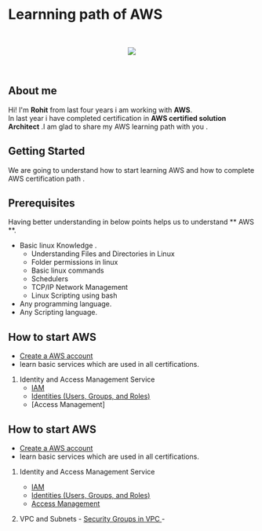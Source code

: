 # Learnning path of AWS
<br/>
<p align="center">
  <img src="https://raw.githubusercontent.com/donnemartin/data-science-ipython-notebooks/master/images/aws.png">
</p>
<br/>

## About me 
Hi! I'm **Rohit** from last  four years i am working with **AWS**.  
In last year i have completed certification in  **AWS certified solution Architect** .I am glad to share my  AWS learning path with you .

## Getting Started
We are going to understand how to start learning AWS and how to complete  AWS certification path .

## Prerequisites
Having better understanding in below points helps us to understand ** AWS **.
- Basic linux Knowledge .
    - Understanding Files and Directories in Linux
    - Folder permissions in linux
    - Basic linux commands
    - Schedulers
    - TCP/IP Network Management
    - Linux Scripting using bash
- Any programming language. 
- Any Scripting language.
 
## How to start AWS
- [Create a AWS account](https://aws.amazon.com/)
- learn basic services which are used in all certifications.

1. Identity and Access Management Service 
    -  [IAM ](https://docs.aws.amazon.com/IAM/latest/UserGuide/introduction.html)
    - [Identities (Users, Groups, and Roles)](https://docs.aws.amazon.com/IAM/latest/UserGuide/id.html)
    - [Access Management]

## How to start AWS
- [Create a AWS account](https://aws.amazon.com/)
- learn basic services which are used in all certifications.
1. Identity and Access Management Service 
    -  [IAM ](https://docs.aws.amazon.com/IAM/latest/UserGuide/introduction.html)
    - [Identities (Users, Groups, and Roles)](https://docs.aws.amazon.com/IAM/latest/UserGuide/id.html)
    - [Access Management](https://docs.aws.amazon.com/IAM/latest/UserGuide/access.html)

2. VPC and Subnets 
         - [ Security Groups in  VPC ](https://docs.aws.amazon.com/vpc/latest/userguide/VPC_SecurityGroups.html)
         - 

